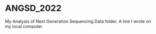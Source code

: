 # ANGSD_2022
My Analysis of Next Generation Sequencing Data folder.
A line I wrote on my local computer.
